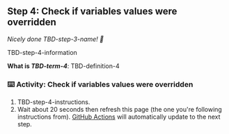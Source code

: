 <!--
  <<< Author notes: Step 4 >>>
  Start this step by acknowledging the previous step.
  Define terms and link to docs.github.com.
-->

## Step 4: Check if variables values were overridden

_Nicely done TBD-step-3-name! :partying_face:_

TBD-step-4-information

**What is _TBD-term-4_**: TBD-definition-4

### :keyboard: Activity: Check if variables values were overridden

1. TBD-step-4-instructions.
1. Wait about 20 seconds then refresh this page (the one you're following instructions from). [GitHub Actions](https://docs.github.com/en/actions) will automatically update to the next step.
